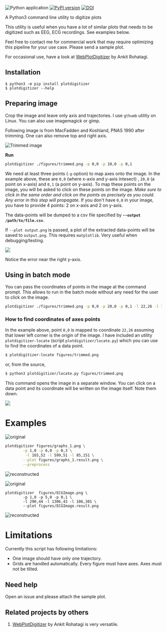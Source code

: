 ![Python application](https://github.com/dilawar/PlotDigitizer/workflows/Python%20application/badge.svg) [![PyPI version](https://badge.fury.io/py/plotdigitizer.svg)](https://badge.fury.io/py/plotdigitizer) [![DOI](https://zenodo.org/badge/140683649.svg)](https://zenodo.org/badge/latestdoi/140683649)

A Python3 command line utility to digitize plots

This utility is useful when you have a lot of similar plots that needs to be
digitized such as EEG, ECG recordings. See examples below.

Feel free to contact me for commercial work that may require optimizing this
pipeline for your use case. Please send a sample plot.

For occasional use, have a look at
[WebPlotDigitizer](https://automeris.io/WebPlotDigitizer/) by Ankit Rohatagi.

## Installation

```
$ python3 -m pip install plotdigitizer
$ plotdigitizer --help
```

## Preparing image

Crop the image and leave only axis and trajectories. I use
`gthumb` utility on Linux. You can also use imagemagick or gimp.

Following image is from MacFadden and Koshland, PNAS 1990 after trimming. One
can also remove top and right axis.

![Trimmed image](./figures/trimmed.png)

__Run__

```bash
plotdigitizer ./figures/trimmed.png -p 0,0 -p 10,0 -p 0,1
```

We need at least three points (`-p` option) to map axes onto the image.  In the example
above, these are `0,0` (where x-axis and y-axis intesect) , `20,0` (a point on
x-axis) and `0,1` (a point on y-axis). To map these points on the image, you
will be asked to click on these points on the image. _Make sure to click in
the same order and click on the points as precisely as you could. Any error in
this step will propagate._ If you don't have `0,0` in your image, you have to provide
4 points: 2 on x-axis and 2 on y-axis.

The data-points will be dumped to a csv file specified by __`--output
/path/to/file.csv`__.

If `--plot output.png` is passed, a plot of the extracted data-points will be
saved to `output.png`. This requires `matplotlib`. Very useful when debugging/testing.

![](./figures/traj.png)

Notice the error near the right y-axis.

## Using in batch mode

You can pass the coordinates of points in the image at the command prompt.
This allows to run in the batch mode without any need for the user to click on
the image.

```bash
plotdigitizer ./figures/trimmed.png -p 0,0 -p 20,0 -p 0,1 -l 22,26 -l 142,23 -l 22,106 --plot output.png
```

### How to find coordinates of axes points

In the example above, point `0,0` is mapped to coordinate `22,26` assuming that
lower left corner is the origin of the image. I have included an utility
`plotdigitizer-locate` (script `plotdigitizer/locate.py`) which you can use to
find the coordinates of a data point.


```bash
$ plotdigitizer-locate figures/trimmed.png
```

or, from the source,

```bash
$ python3 plotdigitizer/locate.py figures/trimmed.png
```

This command opens the image in a separate window. You can click on a data point
and its coordinate will be written on the image itself. Note them down.

![](./figures/trimmed_locate.png)


# Examples

![original](./figures/graphs_1.png)

```bash
plotdigitizer figures/graphs_1.png \
		-p 1,0 -p 6,0 -p 0,3 \
         -l 165,52 -l 599,51 -l 85,151 \
		--plot figures/graphs_1.result.png \
		--preprocess
```

![reconstructed](./figures/graphs_1.result.png)


![original](./figures/ECGImage.png)

```
plotdigitizer  figures/ECGImage.png \
		-p 1,0 -p 5,0 -p 0,1 \
        -l 290,44 -l 1306,43 -l 106,301 \
		--plot figures/ECGImage.result.png
```

![reconstructed](./figures/ECGImage.result.png)

# Limitations

Currently this script has following limitations:

- One image should have only one trajectory.
- Grids are handled automatically. Every figure must have axes. Axes must not be
tilted.

## Need help

Open an issue and please attach the sample plot.

## Related projects by others

1.  [WebPlotDigitizer](https://automeris.io/WebPlotDigitizer/) by Ankit
Rohatagi is very versatile.

